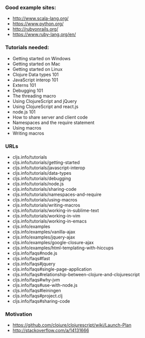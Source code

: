 ### Good example sites:

* http://www.scala-lang.org/
* https://www.python.org/
* http://rubyonrails.org/
* https://www.ruby-lang.org/en/

### Tutorials needed:

* Getting started on Windows
* Getting started on Mac
* Getting started on Linux
* Clojure Data types 101
* JavaScript interop 101
* Externs 101
* Debugging 101
* The threading macro
* Using ClojureScript and jQuery
* Using ClojureScript and react.js
* node.js 101
* How to share server and client code
* Namespaces and the require statement
* Using macros
* Writing macros

### URLs

* cljs.info/tutorials
* cljs.info/tutorials/getting-started
* cljs.info/tutorials/javascript-interop
* cljs.info/tutorials/data-types
* cljs.info/tutorials/debugging
* cljs.info/tutorials/node.js
* cljs.info/tutorials/sharing-code
* cljs.info/tutorials/namespaces-and-require
* cljs.info/tutorials/using-macros
* cljs.info/tutorials/writing-macros
* cljs.info/tutorials/working-in-sublime-text
* cljs.info/tutorials/working-in-vim
* cljs.info/tutorials/working-in-emacs
* cljs.info/examples
* cljs.info/examples/vanilla-ajax
* cljs.info/examples/jquery-ajax
* cljs.info/examples/google-closure-ajax
* cljs.info/examples/html-templating-with-hiccups
* cljs.info/faqs#node.js
* cljs.info/faqs#fast
* cljs.info/faqs#jquery
* cljs.info/faqs#single-page-application
* cljs.info/faqs#relationship-between-clojure-and-clojurescript
* cljs.info/faqs#why-jvm
* cljs.info/faqs#use-with-node.js
* cljs.info/faqs#leiningen
* cljs.info/faqs#project.clj
* cljs.info/faqs#sharing-code

### Motivation

* https://github.com/clojure/clojurescript/wiki/Launch-Plan
* http://stackoverflow.com/a/14131666